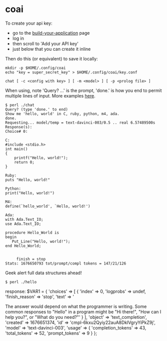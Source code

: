 # coai

To create your api key:
 - go to the [build-your-application](https://platform.openai.com/docs/quickstart/build-your-application) page
 - log in
 - then scroll to 'Add your API key'
 - just below that you can create it inline

Then do this (or equivalent) to save it locally:

```
mkdir -p $HOME/.config/coai
echo "key = super_secret_key" > $HOME/.config/coai/key.conf
```

`chat [ -c <config with key> ] [ -m <model> ] [ -p <prolog file> ]`

When using, note 'Query? ...' is the prompt, 'done.' is how you end to permit multiple lines
of input.  More examples [here](https://github.com/toddfries/coai/blob/master/EXAMPLES.md).

```
$ perl ./chat
Query? (type 'done.' to end)
Show me 'hello, world' in C, ruby, python, m4, ada.
done.
Requesting... model/temp = text-davinci-003/0.5 .. real 6.57489500s
Response(s):
Choice# 0:

C:
#include <stdio.h>
int main()
{
    printf("Hello, world!");
    return 0;
}

Ruby:
puts "Hello, world!"

Python:
print("Hello, world!")

M4:
define(`hello_world', `Hello, world!')

Ada:
with Ada.Text_IO;
use Ada.Text_IO;

procedure Hello_World is
begin
   Put_Line("Hello, world!");
end Hello_World;


     finish = stop
Stats: 1676650793 tot/prompt/compl tokens = 147/21/126
```

Geek alert full data structures ahead!

```
$ perl ./hello

```
response:
$VAR1 = {
          'choices' => [
                         {
                           'index' => 0,
                           'logprobs' => undef,
                           'finish_reason' => 'stop',
                           'text' => '

The answer would depend on what the programmer is writing. Some common responses to "Hello" in a program might be "Hi there!", "How can I help you?", or "What do you need?"'
                         }
                       ],
          'object' => 'text_completion',
          'created' => 1676651374,
          'id' => 'cmpl-6kxu2Qyiy22auA8DklVgryYiPkZ9j',
          'model' => 'text-davinci-003',
          'usage' => {
                       'completion_tokens' => 43,
                       'total_tokens' => 52,
                       'prompt_tokens' => 9
                     }
        };

```
